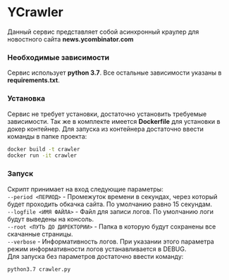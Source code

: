 # YCrawler 

Данный сервис представляет собой асинхронный краулер для новостного сайта **news.ycombinator.com**


### Необходимые зависимости

Сервис использует **python 3.7**.
Все остальные зависимости указаны в **requirements.txt**.

### Установка

Сервис не требует установки, достаточно установить требуемые зависимости.
Так же в комплекте имеется **Dockerfile** для установки в докер контейнер.
Для запуска из контейнера достаточно ввести команды в папке проекта:
```bash
docker build -t crawler
docker run -it crawler 
```

### Запуск
Скрипт принимает на вход следующие параметры:</br>
`--period <ПЕРИОД>` - Промежуток времени в секундах, через который будет проходить обкачка сайта. По умолчанию равно 15 секундам.<br/>
`--logfile <ИМЯ ФАЙЛА>` - Файл для записи логов. По умолчанию логи будут выведены на консоль.<br/>
`--root <ПУТЬ ДО ДИРЕКТОРИИ>` - Папка в которую будут сохранены все скачанные страницы.<br/>
`--verbose` - Информативность логов. При указании этого параметра режим информативности логов устанавливается в DEBUG.<br/>
Для запуска без параметров достаточно ввести команду:

```bash
python3.7 crawler.py
```
